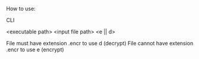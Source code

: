 How to use:

CLI 

&lt;executable path&gt; &lt;input file path&gt; &lt;e || d&gt;

File must have extension .encr to use d (decrypt)
File cannot have extension .encr to use e (encrypt)
